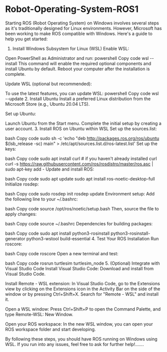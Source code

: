 # Robot-Operating-System-ROS1

Starting ROS (Robot Operating System) on Windows involves several steps as it's traditionally designed for Linux environments. However, Microsoft has been working to make ROS compatible with Windows. Here's a guide to help you get started:

1. Install Windows Subsystem for Linux (WSL)
Enable WSL:

Open PowerShell as Administrator and run:
powershell
Copy code
wsl --install
This command will enable the required optional components and install Ubuntu by default.
Reboot your computer after the installation is complete.

Update WSL (optional but recommended):

To use the latest features, you can update WSL:
powershell
Copy code
wsl --update
2. Install Ubuntu
Install a preferred Linux distribution from the Microsoft Store (e.g., Ubuntu 20.04 LTS).

Set up Ubuntu:

Launch Ubuntu from the Start menu.
Complete the initial setup by creating a user account.
3. Install ROS on Ubuntu within WSL
Set up the sources.list:

bash
Copy code
sudo sh -c 'echo "deb http://packages.ros.org/ros/ubuntu $(lsb_release -sc) main" > /etc/apt/sources.list.d/ros-latest.list'
Set up the keys:

bash
Copy code
sudo apt install curl # if you haven't already installed curl
curl -s https://raw.githubusercontent.com/ros/rosdistro/master/ros.asc | sudo apt-key add -
Update and install ROS:

bash
Copy code
sudo apt update
sudo apt install ros-noetic-desktop-full
Initialize rosdep:

bash
Copy code
sudo rosdep init
rosdep update
Environment setup:
Add the following line to your ~/.bashrc:

bash
Copy code
source /opt/ros/noetic/setup.bash
Then, source the file to apply changes:

bash
Copy code
source ~/.bashrc
Dependencies for building packages:

bash
Copy code
sudo apt install python3-rosinstall python3-rosinstall-generator python3-wstool build-essential
4. Test Your ROS Installation
Run roscore:

bash
Copy code
roscore
Open a new terminal and test:

bash
Copy code
rosrun turtlesim turtlesim_node
5. (Optional) Integrate with Visual Studio Code
Install Visual Studio Code:
Download and install from Visual Studio Code.

Install Remote - WSL extension:
In Visual Studio Code, go to the Extensions view by clicking on the Extensions icon in the Activity Bar on the side of the window or by pressing Ctrl+Shift+X. Search for "Remote - WSL" and install it.

Open a WSL window:
Press Ctrl+Shift+P to open the Command Palette, and type Remote-WSL: New Window.

Open your ROS workspace:
In the new WSL window, you can open your ROS workspace folder and start developing.

By following these steps, you should have ROS running on Windows using WSL. If you run into any issues, feel free to ask for further help!.......
